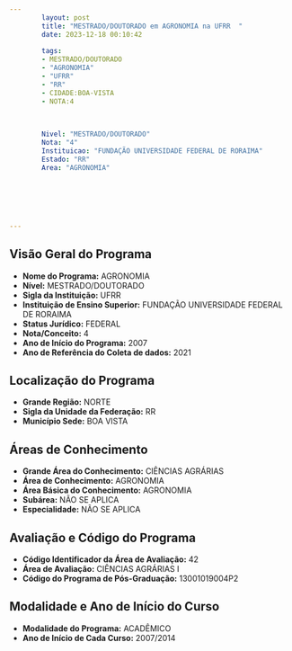 ```yaml
---
        layout: post
        title: "MESTRADO/DOUTORADO em AGRONOMIA na UFRR  "
        date: 2023-12-18 00:10:42
     
        tags:
        - MESTRADO/DOUTORADO
        - "AGRONOMIA"
        - "UFRR"
        - "RR"
        - CIDADE:BOA-VISTA
        - NOTA:4
        
       

        Nivel: "MESTRADO/DOUTORADO"
        Nota: "4"
        Instituicao: "FUNDAÇÃO UNIVERSIDADE FEDERAL DE RORAIMA"
        Estado: "RR"
        Area: "AGRONOMIA"
        
        
        
        
        
        
---
```

## Visão Geral do Programa
- **Nome do Programa:** AGRONOMIA
- **Nível:** MESTRADO/DOUTORADO
- **Sigla da Instituição:** UFRR
- **Instituição de Ensino Superior:** FUNDAÇÃO UNIVERSIDADE FEDERAL DE RORAIMA
- **Status Jurídico:** FEDERAL
- **Nota/Conceito:** 4
- **Ano de Início do Programa:** 2007
- **Ano de Referência do Coleta de dados:** 2021

## Localização do Programa
- **Grande Região:** NORTE
- **Sigla da Unidade da Federação:** RR
- **Município Sede:** BOA VISTA

## Áreas de Conhecimento
- **Grande Área do Conhecimento:** CIÊNCIAS AGRÁRIAS
- **Área de Conhecimento:** AGRONOMIA
- **Área Básica do Conhecimento:** AGRONOMIA
- **Subárea:** NÃO SE APLICA
- **Especialidade:** NÃO SE APLICA

## Avaliação e Código do Programa
- **Código Identificador da Área de Avaliação:** 42
- **Área de Avaliação:** CIÊNCIAS AGRÁRIAS I
- **Código do Programa de Pós-Graduação:** 13001019004P2


## Modalidade e Ano de Início do Curso
- **Modalidade do Programa:** ACADÊMICO
- **Ano de Início de Cada Curso:** 2007/2014

